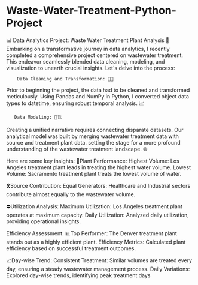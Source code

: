 # Waste-Water-Treatment-Python-Project
📊 Data Analytics Project: Waste Water Treatment Plant Analysis 🌊
          Embarking on a transformative journey in data analytics, I recently completed a comprehensive project centered on wastewater treatment. This endeavor seamlessly blended data cleaning, modeling, and visualization to unearth crucial insights. Let's delve into the process:

        Data Cleaning and Transformation: 🧹🔄
Prior to beginning the project, the data had to be cleaned and transformed meticulously. Using Pandas and NumPy in Python, I converted object data types to datetime, ensuring robust temporal analysis.  📈

       Data Modeling: 🤝🏗️
Creating a unified narrative requires connecting disparate datasets. Our analytical model was built by merging wastewater treatment data with source and treatment plant data. setting the stage for a more profound understanding of the wastewater treatment landscape. 🌐

Here are some key insights:
🔋Plant Performance:
      Highest Volume: Los Angeles treatment plant leads in treating the highest water volume.
     Lowest Volume: Sacramento treatment plant treats the lowest volume of water.

🎗️Source Contribution:
       Equal Generators: Healthcare and Industrial sectors contribute almost equally to the wastewater volume.

⛔Utilization Analysis:
      Maximum Utilization: Los Angeles treatment plant operates at maximum capacity.
      Daily Utilization: Analyzed daily utilization, providing operational insights.
      
Efficiency Assessment:
📊Top Performer: The Denver treatment plant stands out as a highly efficient plant.
Efficiency Metrics: Calculated plant efficiency based on successful treatment outcomes.

📈Day-wise Trend:
Consistent Treatment: Similar volumes are treated every day, ensuring a steady wastewater management process.
Daily Variations: Explored day-wise trends, identifying peak treatment days
